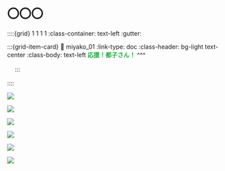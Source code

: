 <meta name="twitter:card" content="summary_large_image">
<meta name="twitter:title" content="都子さんを応援！ By もけ屋">
<meta name="twitter:description" content="📝 署名をお願いします 😊">
<meta name="twitter:image" content="https://minnanosaiban.github.io/mokeya/_static/miyako.png">
<meta property="og:title" content="都子さんを応援！ By もけ屋">
<meta property="og:description" content="📝 署名をお願いします 😊">
<meta property="og:image" content="https://minnanosaiban.github.io/mokeya/_static/miyako.png">
<meta property="og:url" content="https://minnanosaiban.github.io/jikoai_01/">

# 〇〇〇

<div class="base-main">

::::{grid} 1 1 1 1
:class-container: text-left
:gutter: 

:::{grid-item-card}
:link: miyako_01
:link-type: doc
:class-header: bg-light text-center
:class-body: text-left
<span style="color: #28a745;"><b>応援！都子さん！</b></span>
^^^
<b>　</b>

<b>　</b>
:::

::::

</div>

<div class="base-img-2">

![](_static/miyako-san/miyako-01.jpg_medium)

![](_static/miyako-san/miyako-02.jpg_medium)

![](_static/miyako-san/miyako-03.jpg_medium)

![](_static/miyako-san/miyako-04.jpg_medium)

![](_static/miyako-san/miyako-05.jpg_medium)

![](_static/miyako-san/miyako-06.jpg_medium)

</div>

##